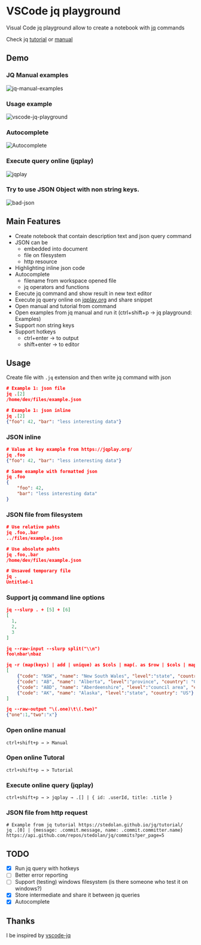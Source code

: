 # VSCode jq playground

Visual Code jq playground allow to create a notebook with [jq](https://stedolan.github.io/jq/) commands

Check jq [tutorial](https://stedolan.github.io/jq/tutorial/) or [manual](https://stedolan.github.io/jq/tutorial/)

## Demo

### JQ Manual examples

![jq-manual-examples](https://media.giphy.com/media/fs3AFamgsr9Qw7yvgN/giphy.gif)


### Usage example

![vscode-jq-playground](https://media.giphy.com/media/3ohhwkqXNc3hrmoECI/giphy.gif)

### Autocomplete

![Autocomplete](https://media.giphy.com/media/fXWUulNjiQ6m8qLS7W/giphy.gif)

### Execute query online (jqplay)

![jqplay](https://media.giphy.com/media/3ov9k1k8R0jSttJUT6/giphy.gif)

### Try to use JSON Object with non string keys.

![bad-json](https://media.giphy.com/media/3o6fJ0kIg5QTHjtloQ/giphy.gif)

## Main Features

* Create notebook that contain description text and json query command
* JSON can be
  * embedded into document
  * file on filesystem
  * http resource
* Highlighting inline json code
* Autocomplete 
  * filename from workspace opened file
  * jq operators and functions
* Execute jq command and show result in new text editor
* Execute jq query online on [jqplay.org](https://jqplay.org) and share snippet
* Open manual and tutorial from command
* Open examples from jq manual and run it (ctrl+shift+p → jq playground: Examples)
* Support non string keys
* Support hotkeys
  * ctrl+enter → to output
  * shift+enter → to editor

## Usage

Create file with `.jq` extension and then write jq command with json

```json
# Example 1: json file
jq .[2]
/home/dev/files/example.json

# Example 1: json inline
jq .[2]
{"foo": 42, "bar": "less interesting data"}
```

### JSON inline

```json
# Value at key example from https://jqplay.org/
jq .foo
{"foo": 42, "bar": "less interesting data"}

# Same example with formatted json
jq .foo
{
    "foo": 42,
    "bar": "less interesting data"
}
```

### JSON file from filesystem

```json
# Use relative pahts
jq .foo,.bar
../files/example.json

# Use absolute pahts
jq .foo,.bar
/home/dev/files/example.json

# Unsaved temporary file
jq .
Untitled-1
```

### Support jq command line options

```json
jq --slurp . + [5] + [6]
[
  1,
  2,
  3
]

jq --raw-input --slurp split("\\n")
foo\nbar\nbaz

jq -r (map(keys) | add | unique) as $cols | map(. as $row | $cols | map($row[.])) as $rows | $cols, $rows[] | @csv
[
    {"code": "NSW", "name": "New South Wales", "level":"state", "country": "AU"},
    {"code": "AB", "name": "Alberta", "level":"province", "country": "CA"},
    {"code": "ABD", "name": "Aberdeenshire", "level":"council area", "country": "GB"},
    {"code": "AK", "name": "Alaska", "level":"state", "country": "US"}
]

jq --raw-output "\(.one)\t\(.two)"
{"one":1,"two":"x"}
```

### Open online manual

`ctrl+shift+p → > Manual`

### Open online Tutoral

`ctrl+shift+p → > Tutorial`

### Execute online query (jqplay)

`ctrl+shift+p → > jqplay → .[] | { id: .userId, title: .title }`

### JSON file from http request

```
# Example from jq tutorial https://stedolan.github.io/jq/tutorial/
jq .[0] | {message: .commit.message, name: .commit.committer.name}
https://api.github.com/repos/stedolan/jq/commits?per_page=5
```

## TODO

* [x] Run jq query with hotkeys
* [ ] Better error reporting
* [ ] Support (testing) windows filesystem (is there someone who test it on windows?)
* [x] Store intermediate and share it between jq queries
* [x] Autocomplete

## Thanks

I be inspired by [vscode-jq](https://marketplace.visualstudio.com/items?itemName=dandric.vscode-jq)

